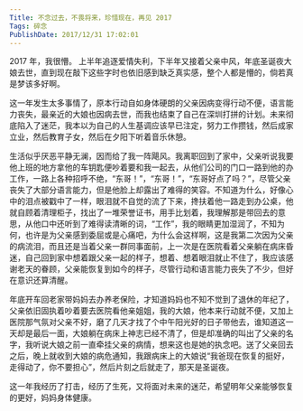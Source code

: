 ```yaml
---
Title: 不念过去，不畏将来，珍惜现在，再见 2017 
Tags: 碎念 
PublishDate: 2017/12/31 17:02:01 
---
```


2017 年，我很懵。
上半年追逐爱情失利，下半年又接着父亲中风，年底圣诞夜大娘去世，直到现在敲下这些字时也依旧感到缺乏真实感，整个人都是懵的，倘若真是梦该多好啊。

这一年发生太多事情了，原本行动自如身体硬朗的父亲因病变得行动不便，语言能力丧失，最亲近的大娘也因病去世，而我也结束了自己在深圳打拼的计划。未来彻底陷入了迷茫，我本以为自己的人生基调应该早已注定，努力工作攒钱，然后成家立业，然后教育子女，然后在夕阳下听着音乐休憩。

生活似乎厌恶平静无澜，因而给了我一阵飓风。我离职回到了家中，父亲听说我要他上班的地方拿他的车钥匙便吵着要和我一起去，从他们公司的门口一路到他的办工作，一路上各种招呼不绝，“东哥！”，“东哥！”，“东哥好点了吗？”，尽管父亲丧失了大部分语言能力，但是他脸上却露出了难得的笑容。不知道为什么，好像心中的泪点被戳中了一样，眼泪就不自觉的流了下来，搀扶着他一路走到办公桌，他就自顾着清理柜子，找出了一堆荣誉证书，用手比划着，我理解那是带回去的意思，从他口中还听到了难得读清晰的词，“工作”，我的眼睛更加湿润了，不知为何，也许是为父亲感到委屈或是心痛吧，为什么会这样啊，这是我第二次因为父亲的病流泪，而且还是当着父亲一群同事面前，上一次是在医院看着父亲躺在病床昏迷，自己回到家中想着跟父亲一起的样子，想着、想着眼泪就止不住了，我应该感谢老天的眷顾，父亲能恢复到如今的样子，尽管行动和语言能力丧失了不少，但好在意识还算清醒。

年底开车回老家带妈妈去办养老保险，才知道妈妈也不知不觉到了退休的年纪了，父亲依旧固执着吵着要去医院看他亲姐姐，我的大娘，他本来行动就不便，又加上医院那气氛对父亲不好，磨了几天才找了个中午阳光好的日子带他去，谁知道这一天却是最后一面，大娘躺在病床上神志已经不清了，但是却准确的叫出了父亲的名字，我听说大娘之前一直牵挂父亲的病情，想来这也是她的执念吧。送了父亲回去之后，晚上就收到大娘的病危通知，我跟病床上的大娘说“我爸现在恢复的挺好，走得动了，你不要担心”，然后片刻之后就走了，那天是圣诞夜。

这一年我经历了打击，经历了生死，又将面对未来的迷茫，希望明年父亲能够恢复的更好，妈妈身体健康。
    